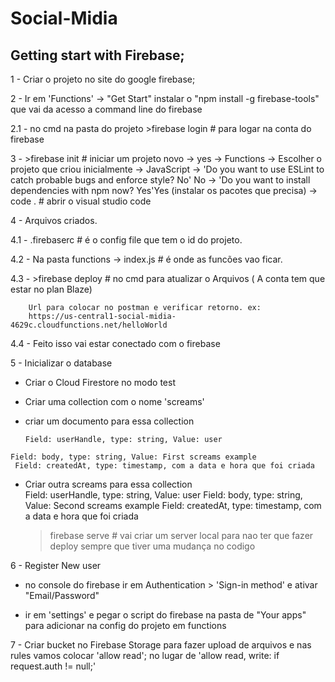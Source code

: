 # Social-Midia
 
## Getting start with Firebase;

   1 - Criar o projeto no site do google firebase;

   2 - Ir em 'Functions' -> "Get Start"
	instalar o "npm install -g firebase-tools" que vai da acesso a command line do firebase

   2.1 - no cmd na pasta do projeto 
	>firebase login # para logar na conta do firebase

   3 - >firebase init # iniciar um projeto novo 
 	-> yes
	-> Functions
	-> Escolher o projeto que criou inicialmente 
	-> JavaScript
	-> 'Do you want to use ESLint to catch probable bugs and enforce style? No' No
	-> 'Do you want to install dependencies with npm now? Yes'Yes (instalar os pacotes que precisa)
	-> code . 	# abrir o visual studio code

   4 - Arquivos criados.
   
   4.1 - .firebaserc 	# é o config file que tem o id do projeto.
   
   4.2 - Na pasta functions -> index.js 	# é onde as funcões vao ficar.
   
   4.3 - >firebase deploy  	# no cmd para atualizar o Arquivos ( A conta tem que estar no plan Blaze)
   
        Url para colocar no postman e verificar retorno. ex:
        https://us-central1-social-midia-4629c.cloudfunctions.net/helloWorld
	
   4.4 - Feito isso vai estar conectado com o firebase

5 - Inicializar o database

   - Criar o Cloud Firestore no modo test

   - Criar uma collection com o nome 'screams'
   - criar um documento para essa collection  
   
         Field: userHandle, type: string, Value: user
	Field: body, type: string, Value: First screams example
	 Field: createdAt, type: timestamp, com a data e hora que foi criada

   - Criar outra screams para essa collection  
       Field: userHandle, type: string, Value: user
       Field: body, type: string, Value: Second screams example
       Field: createdAt, type: timestamp, com a data e hora que foi criada
    
       >firebase serve # vai criar um server local para nao ter que fazer deploy sempre que tiver uma mudança no codigo

6 - Register New user

   - no console do firebase ir em Authentication > 'Sign-in method' e ativar "Email/Password"

   - ir em 'settings' e pegar o script do firebase na pasta de "Your apps" para adicionar na config do projeto em functions

        
7 - Criar bucket no Firebase Storage para fazer upload de arquivos e nas rules vamos colocar 'allow read'; no lugar de 'allow read, write: if request.auth != null;'
